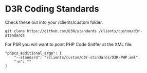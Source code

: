 D3R Coding Standards
=========

Check these out into your /clients/custom folder.

`git clone https://github.com/D3R/standards /clients/custom/d3r-standards`

For PSR you will want to point PHP Code Sniffer at the XML file.

```
"phpcs_additional_args": {
	"--standard": "/clients/custom/d3r-standards/D3R-PHP.xml",
    "-n": ""
}
```
